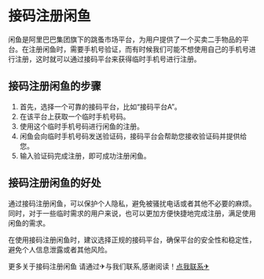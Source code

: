 # 接码注册闲鱼

闲鱼是阿里巴巴集团旗下的跳蚤市场平台，为用户提供了一个买卖二手物品的平台。在注册闲鱼时，需要手机号验证，而有时候我们可能不想使用自己的手机号进行注册，这时就可以通过接码平台来获得临时手机号进行注册。

## 接码注册闲鱼的步骤

1. 首先，选择一个可靠的接码平台，比如“接码平台A”。
2. 在该平台上获取一个临时手机号码。
3. 使用这个临时手机号码进行闲鱼的注册。
4. 闲鱼会向临时手机号码发送验证码，接码平台会帮助您接收验证码并提供给您。
5. 输入验证码完成注册，即可成功注册闲鱼。

## 接码注册闲鱼的好处

通过接码注册闲鱼，可以保护个人隐私，避免被骚扰电话或者其他不必要的麻烦。同时，对于一些临时需求的用户来说，也可以更加方便快捷地完成注册，满足使用闲鱼的需求。

在使用接码注册闲鱼时，建议选择正规的接码平台，确保平台的安全性和稳定性，避免个人信息泄露或者其他风险。

更多关于接码注册闲鱼 请通过✈与我们联系,感谢阅读！[点我联系✈](https://u.G208.com)